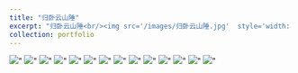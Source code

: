 ```yaml
---
title: "归卧云山陲"
excerpt: "归卧云山陲<br/><img src='/images/归卧云山陲.jpg'  style='width: 400px;'>"
collection: portfolio
---
```


<img src='/images/归卧云山陲.jpg'>"
<img src='/images/归卧云山陲2.jpg'>"
<img src='/images/归卧云山陲3.jpg'>"
<img src='/images/归卧云山陲4.jpg'>"
<img src='/images/归卧云山陲5.jpg'>"
<img src='/images/归卧云山陲6.jpg'>"
<img src='/images/归卧云山陲7.jpg'>"
<img src='/images/归卧云山陲8.jpg'>"
<img src='/images/归卧云山陲9.jpg'>"
<img src='/images/归卧云山陲10.jpg'>"
<img src='/images/归卧云山陲11.jpg'>"
<img src='/images/归卧云山陲12.jpg'>"
<img src='/images/归卧云山陲13.jpg'>"
<img src='/images/归卧云山陲14.jpg'>"

